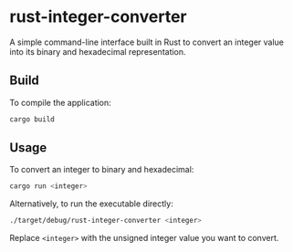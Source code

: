 # rust-integer-converter
A simple command-line interface built in Rust to convert an integer value into its binary and hexadecimal representation.

## Build
To compile the application:
```sh
cargo build
```

## Usage
To convert an integer to binary and hexadecimal:
```sh
cargo run <integer>
```

Alternatively, to run the executable directly:
```sh
./target/debug/rust-integer-converter <integer>
```

Replace `<integer>` with the unsigned integer value you want to convert.
